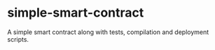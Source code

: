 # simple-smart-contract
A simple smart contract along with tests, compilation and deployment scripts.
